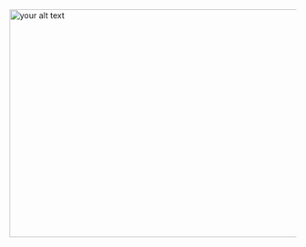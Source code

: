 <img width="630" height="400" alt="your alt text" src="https://raw.githubusercontent.com/muhiddinjv/muhiddinjv/main/juniorVSsenior.gif" />
<!--
<video width="100" height="100" src="https://github.com/muhiddinjv/muhiddinjv/assets/50528874/f4078c22-6d7b-4ec6-9657-d2b66ecc41c0.mp4"></video> 
https://github.com/muhiddinjv/muhiddinjv/assets/50528874/f4078c22-6d7b-4ec6-9657-d2b66ecc41c0
[![Harlok's WakaTime stats](https://github-readme-stats.vercel.app/api/wakatime?username=muhiddinjv)](https://github.com/anuraghazra/github-readme-stats)
![AltText](https://raw.githubusercontent.com/muhiddinjv/muhiddinjv/main/dino.gif)

**muhiddinjv/muhiddinjv** is a ✨ _special_ ✨ repository because its `README.md` (this file) appears on your GitHub profile.

Here are some ideas to get you started:

- 🔭 I’m currently working on ...
- 🌱 I’m currently learning ...
- 👯 I’m looking to collaborate on ...
- 🤔 I’m looking for help with ...
- 💬 Ask me about ...
- 📫 How to reach me: ...
- 😄 Pronouns: ...
- ⚡ Fun fact: ...
-->
